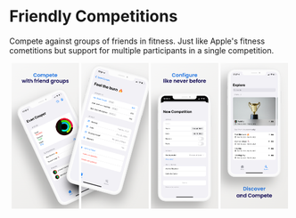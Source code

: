 # Friendly Competitions

Compete against groups of friends in fitness. Just like Apple's fitness cometitions but support for multiple participants in a single competition.

 <p align="center">
    <img alt="sc1" src="fastlane/screenshots/en-CA/iPhone 11 Pro Max 1.png" width="24%">
    <img alt="sc2" src="fastlane/screenshots/en-CA/iPhone 11 Pro Max 2.png" width="24%">
    <img alt="sc3" src="fastlane/screenshots/en-CA/iPhone 11 Pro Max 3.png" width="24%">
    <img alt="sc3" src="fastlane/screenshots/en-CA/iPhone 11 Pro Max 4.png" width="24%">
</p>
